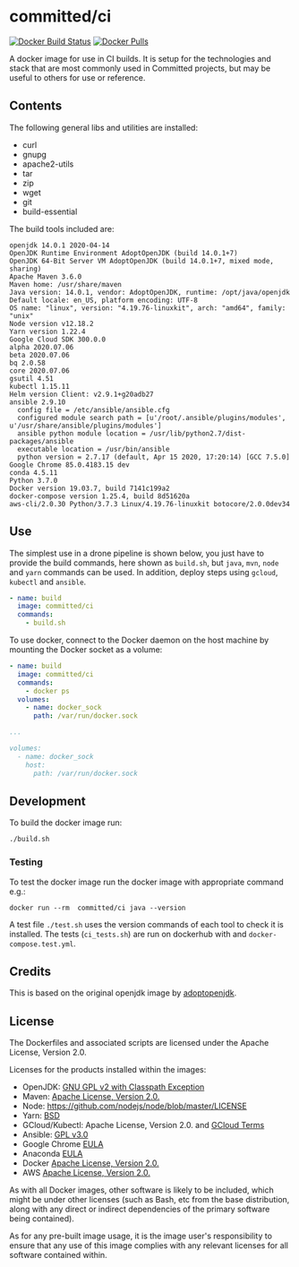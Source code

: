# committed/ci

[![Docker Build Status](https://img.shields.io/docker/cloud/build/committed/ci?style=flat-square)](https://hub.docker.com/r/committed/ci)
[![Docker Pulls](https://img.shields.io/docker/pulls/committed/ci?style=flat-square)](https://hub.docker.com/r/committed/ci)

A docker image for use in CI builds. It is setup for the technologies and stack that are most commonly used in Committed projects, but may be useful to others for use or reference.

## Contents

The following general libs and utilities are installed:

- curl
- gnupg
- apache2-utils
- tar
- zip
- wget
- git
- build-essential

The build tools included are:

```
openjdk 14.0.1 2020-04-14
OpenJDK Runtime Environment AdoptOpenJDK (build 14.0.1+7)
OpenJDK 64-Bit Server VM AdoptOpenJDK (build 14.0.1+7, mixed mode, sharing)
Apache Maven 3.6.0
Maven home: /usr/share/maven
Java version: 14.0.1, vendor: AdoptOpenJDK, runtime: /opt/java/openjdk
Default locale: en_US, platform encoding: UTF-8
OS name: "linux", version: "4.19.76-linuxkit", arch: "amd64", family: "unix"
Node version v12.18.2
Yarn version 1.22.4
Google Cloud SDK 300.0.0
alpha 2020.07.06
beta 2020.07.06
bq 2.0.58
core 2020.07.06
gsutil 4.51
kubectl 1.15.11
Helm version Client: v2.9.1+g20adb27
ansible 2.9.10
  config file = /etc/ansible/ansible.cfg
  configured module search path = [u'/root/.ansible/plugins/modules', u'/usr/share/ansible/plugins/modules']
  ansible python module location = /usr/lib/python2.7/dist-packages/ansible
  executable location = /usr/bin/ansible
  python version = 2.7.17 (default, Apr 15 2020, 17:20:14) [GCC 7.5.0]
Google Chrome 85.0.4183.15 dev
conda 4.5.11
Python 3.7.0
Docker version 19.03.7, build 7141c199a2
docker-compose version 1.25.4, build 8d51620a
aws-cli/2.0.30 Python/3.7.3 Linux/4.19.76-linuxkit botocore/2.0.0dev34
```

## Use

The simplest use in a drone pipeline is shown below, you just have to provide the build commands, here shown as `build.sh`, but `java`, `mvn`, `node` and `yarn` commands can be used. In addition, deploy steps using `gcloud`, `kubectl` and `ansible`.

```yaml
- name: build
  image: committed/ci
  commands:
    - build.sh
```

To use docker, connect to the Docker daemon on the host machine by mounting the Docker socket as a volume:

```yaml
- name: build
  image: committed/ci
  commands:
    - docker ps
  volumes:
    - name: docker_sock
      path: /var/run/docker.sock

...

volumes:
  - name: docker_sock
    host:
      path: /var/run/docker.sock
```

## Development

To build the docker image run:

```bash
./build.sh
```

### Testing

To test the docker image run the docker image with appropriate command e.g.:

```docker
docker run --rm  committed/ci java --version
```

A test file `./test.sh` uses the version commands of each tool to check it is installed. The tests (`ci_tests.sh`) are run on dockerhub with and `docker-compose.test.yml`.

## Credits

This is based on the original openjdk image by [adoptopenjdk](https://hub.docker.com/r/adoptopenjdk).

## License

The Dockerfiles and associated scripts are licensed under the Apache License, Version 2.0.

Licenses for the products installed within the images:

- OpenJDK: [GNU GPL v2 with Classpath Exception](https://openjdk.java.net/legal/gplv2+ce.html)
- Maven: [Apache License, Version 2.0.](https://maven.apache.org/ref/3.0/license.html)
- Node: https://github.com/nodejs/node/blob/master/LICENSE
- Yarn: [BSD](https://github.com/yarnpkg/yarn/blob/master/LICENSE)
- GCloud/Kubectl: Apache License, Version 2.0. and [GCloud Terms](https://cloud.google.com/terms/)
- Ansible: [GPL v3.0](https://github.com/ansible/ansible/blob/devel/COPYING)
- Google Chrome [EULA](https://www.google.com/intl/en_sg/chrome/privacy/eula_text.html)
- Anaconda [EULA](https://docs.anaconda.com/anaconda/eula/)
- Docker [Apache License, Version 2.0.](https://github.com/docker/docker/blob/master/LICENSE)
- AWS [Apache License, Version 2.0.](https://github.com/aws/aws-cli/blob/develop/LICENSE.txt) 

As with all Docker images, other software is likely to be included, which might be under other licenses (such as Bash, etc from the base distribution, along with any direct or indirect dependencies of the primary software being contained).

As for any pre-built image usage, it is the image user's responsibility to ensure that any use of this image complies with any relevant licenses for all software contained within.
